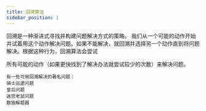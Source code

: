 ```yaml
---
title: 回溯算法
sidebar_position: 1
---
```


回溯是一种渐进式寻找并构建问题解决方式的策略。
我们从一个可能的动作开始并试着用这个动作解决问题。如果不能解决，就回溯并选择另一个动作直到将问题解决。根据这种行为，回溯算法会尝试

所有可能的动作（如果更快找到了解决办法就尝试较少的次数）来解决问题。
```
有一些可用回溯解决的著名问题：
骑士巡逻问题
皇后问题
迷宫老鼠问题
数独解题器
```